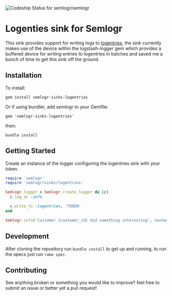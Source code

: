 ![Codeship Status for semlogr/semlogr](https://codeship.com/projects/9677cdd0-8768-0134-57f3-36c2ccf79a16/status?branch=master)

# Logenties sink for Semlogr

This sink provides support for writing logs to [logentries](https://logentries.com/), the sink currently makes use of the device within the logstash-logger gem which provides a buffered device
for writing entries to logentries in batches and saved me a bunch of time to get this sink off the ground.

## Installation

To install:

    gem install semlogr-sinks-logentries

Or if using bundler, add semlogr to your Gemfile:

    gem 'semlogr-sinks-logentries'

then:

    bundle install

## Getting Started

Create an instance of the logger configuring the logentries sink with your token.

```ruby
require 'semlogr'
require 'semlogr/sinks/logentries'

Semlogr.logger = Semlogr.create_logger do |c|
  c.log_at :info

  c.write_to :logentries, 'TOKEN'
end

Semlogr.info('Customer {customer_id} did something interesting', customer_id: 1234)
```

## Development

After cloning the repository run `bundle install` to get up and running, to run the specs just run `rake spec`.

## Contributing

See anything broken or something you would like to improve? feel free to submit an issue or better yet a pull request!
